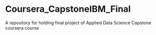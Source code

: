 # Coursera_CapstoneIBM_Final
A repository for holding final project of Applied Data Science Capstone coursera course
